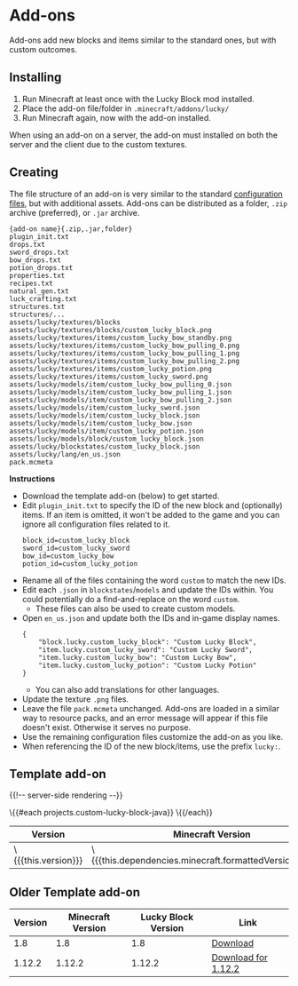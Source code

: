 # Add-ons

Add-ons add new blocks and items similar to the standard ones, but with custom outcomes.

## Installing

1. Run Minecraft at least once with the Lucky Block mod installed.
2. Place the add-on file/folder in `.minecraft/addons/lucky/`
3. Run Minecraft again, now with the add-on installed.

When using an add-on on a server, the add-on must installed on both the server and the client due to the custom textures.

## Creating

The file structure of an add-on is very similar to the standard [configuration files](configuration-files), but with additional assets. Add-ons can be distributed as a folder, `.zip` archive (preferred), or `.jar` archive.

```
{add-on name}{.zip,.jar,folder}
plugin_init.txt
drops.txt
sword_drops.txt
bow_drops.txt
potion_drops.txt
properties.txt
recipes.txt
natural_gen.txt
luck_crafting.txt
structures.txt
structures/...
assets/lucky/textures/blocks
assets/lucky/textures/blocks/custom_lucky_block.png
assets/lucky/textures/items/custom_lucky_bow_standby.png
assets/lucky/textures/items/custom_lucky_bow_pulling_0.png
assets/lucky/textures/items/custom_lucky_bow_pulling_1.png
assets/lucky/textures/items/custom_lucky_bow_pulling_2.png
assets/lucky/textures/items/custom_lucky_potion.png
assets/lucky/textures/items/custom_lucky_sword.png
assets/lucky/models/item/custom_lucky_bow_pulling_0.json
assets/lucky/models/item/custom_lucky_bow_pulling_1.json
assets/lucky/models/item/custom_lucky_bow_pulling_2.json
assets/lucky/models/item/custom_lucky_sword.json
assets/lucky/models/item/custom_lucky_block.json
assets/lucky/models/item/custom_lucky_bow.json
assets/lucky/models/item/custom_lucky_potion.json
assets/lucky/models/block/custom_lucky_block.json
assets/lucky/blockstates/custom_lucky_block.json
assets/lucky/lang/en_us.json
pack.mcmeta
```

**Instructions**

-   Download the template add-on (below) to get started.
-   Edit `plugin_init.txt` to specify the ID of the new block and (optionally) items. If an item is omitted, it won't be added to the game and you can ignore all configuration files related to it.
    ```
    block_id=custom_lucky_block
    sword_id=custom_lucky_sword
    bow_id=custom_lucky_bow
    potion_id=custom_lucky_potion
    ```
-   Rename all of the files containing the word `custom` to match the new IDs.
-   Edit each `.json` in `blockstates`/`models` and update the IDs within. You could potentially do a find-and-replace on the word `custom`.
    -   These files can also be used to create custom models.
-   Open `en_us.json` and update both the IDs and in-game display names.
    ```
    {
        "block.lucky.custom_lucky_block": "Custom Lucky Block",
        "item.lucky.custom_lucky_sword": "Custom Lucky Sword",
        "item.lucky.custom_lucky_bow": "Custom Lucky Bow",
        "item.lucky.custom_lucky_potion": "Custom Lucky Potion"
    }
    ```
    -   You can also add translations for other languages.
-   Update the texture `.png` files.
-   Leave the file `pack.mcmeta` unchanged. Add-ons are loaded in a similar way to resource packs, and an error message will appear if this file doesn't exist. Otherwise it serves no purpose.
-   Use the remaining configuration files customize the add-on as you like.
-   When referencing the ID of the new block/items, use the prefix `lucky:`.

## Template add-on

{{!-- server-side rendering --}}

<table>
    <thead>
        <th>Version</th>
        <th>Minecraft Version</th>
        <th>Lucky Block Version</th>
        <th>Link</th>
    </thead>
    <tbody>
        \{{#each projects.custom-lucky-block-java}}
        <!-- prettier-ignore -->
        <tr>
            <td>\{{{this.version}}}</td>
            <td>\{{{this.dependencies.minecraft.formattedVersionRange}}}</td>
            <td>\{{{this.dependencies.lucky-block.formattedVersionRange}}}</td>
            <td><a href="/instant-download/custom-lucky-block-java/\{{{this.version}}}">Download</td>
        </tr>
        \{{/each}}
    </tbody>
</table>

## Older Template add-on 

<table>
    <thead>
        <th>Version</th>
        <th>Minecraft Version</th>
        <th>Lucky Block Version</th>
        <th>Link</th>
    </thead>
    <tbody>
        <tr>
            <td>1.8</td>
            <td>1.8</td>
            <td>1.8</td>
            <td><a href="https://github.com/alexsocha/luckyblockmod.com/raw/1269432eab9d6f4dc805b69f00723acb5504dba5/AddonGenerator.zip">Download</td>
        </tr>
          <tr>
            <td>1.12.2</td>
            <td>1.12.2</td>
            <td>1.12.2</td>
            <td><a href="https://github.com/Brandonbr1/luckyblockmod.com/raw/189122/LuckyBlockCustom.zip">Download for 1.12.2</td>
        </tr>
    </tbody>
</table>
